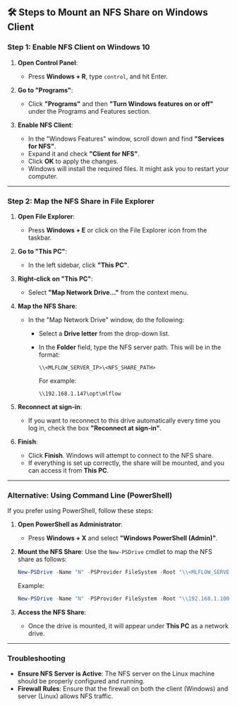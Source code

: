 ## **🛠 Steps to Mount an NFS Share on Windows Client**


### **Step 1: Enable NFS Client on Windows 10**

1. **Open Control Panel**:
   - Press **Windows + R**, type `control`, and hit Enter.

2. **Go to "Programs"**:
   - Click **"Programs"** and then **"Turn Windows features on or off"** under the Programs and Features section.

3. **Enable NFS Client**:
   - In the "Windows Features" window, scroll down and find **"Services for NFS"**.
   - Expand it and check **"Client for NFS"**.
   - Click **OK** to apply the changes.
   - Windows will install the required files. It might ask you to restart your computer.

---

### **Step 2: Map the NFS Share in File Explorer**

1. **Open File Explorer**:
   - Press **Windows + E** or click on the File Explorer icon from the taskbar.

2. **Go to "This PC"**:
   - In the left sidebar, click **"This PC"**.

3. **Right-click on "This PC"**:
   - Select **"Map Network Drive..."** from the context menu.

4. **Map the NFS Share**:
   - In the "Map Network Drive" window, do the following:
     - Select a **Drive letter** from the drop-down list.
     - In the **Folder** field, type the NFS server path. This will be in the format:

       ```
       \\<MLFLOW_SERVER_IP>\<NFS_SHARE_PATH>
       ```

       For example:

       ```
       \\192.168.1.147\opt\mlflow
       ```

5. **Reconnect at sign-in**:
   - If you want to reconnect to this drive automatically every time you log in, check the box **"Reconnect at sign-in"**.

6. **Finish**:
   - Click **Finish**. Windows will attempt to connect to the NFS share.
   - If everything is set up correctly, the share will be mounted, and you can access it from **This PC**.

---

### **Alternative: Using Command Line (PowerShell)**

If you prefer using PowerShell, follow these steps:

1. **Open PowerShell as Administrator**:
   - Press **Windows + X** and select **"Windows PowerShell (Admin)"**.

2. **Mount the NFS Share**:
   Use the `New-PSDrive` cmdlet to map the NFS share as follows:

   ```powershell
   New-PSDrive -Name "N" -PSProvider FileSystem -Root "\\<MLFLOW_SERVER_IP>\<NFS_SHARE_PATH>" -Persist
   ```

   Example:

   ```powershell
   New-PSDrive -Name "N" -PSProvider FileSystem -Root "\\192.168.1.100\mnt\mlflow" -Persist
   ```

3. **Access the NFS Share**:
   - Once the drive is mounted, it will appear under **This PC** as a network drive.

---

### **Troubleshooting**
- **Ensure NFS Server is Active**: The NFS server on the Linux machine should be properly configured and running.
- **Firewall Rules**: Ensure that the firewall on both the client (Windows) and server (Linux) allows NFS traffic.

